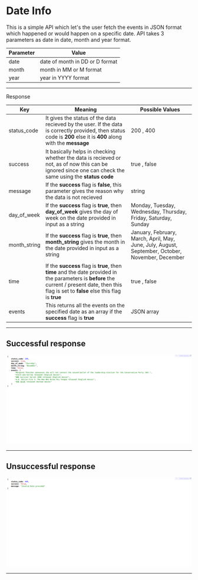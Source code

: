 # Date Info

This is a simple API which let's the user fetch the events in JSON format which happened or would happen on a specific date. API takes 3 parameters as date in date, month and year format.

| Parameter | Value |
|---|---|
| date | date of month in DD or D format |
| month | month in MM or M format |
| year | year in YYYY format |

* * * * 

Response

| Key | Meaning | Possible Values |
|---|---|---|
| status_code | It gives the status of the data recieved by the user. If the data is correctly provided, then status code is **200** else it is **400** along with the **message**  | 200 , 400 |
| success | It basically helps in checking whether the data is recieved or not, as of now this can be ignored since one can check the same  using the **status code** | true , false |
| message | If the **success** flag is **false**, this parameter gives the reason why the data is not recieved | string |
| day_of_week | If the **success** flag is **true**, then **day_of_week** gives the day of week on the date provided in input as a string | Monday, Tuesday, Wednesday, Thursday, Friday, Saturday, Sunday |
| month_string | If the **success** flag is **true**, then **month_string** gives the month in the date provided in input as a string | January, February, March, April, May, June, July, August, September, October, November, December |
| time |  If the **success** flag is **true**, then **time** and the date provided in the parameters is **before** the current / present date, then this flag is set to **false** else this flag is **true** | true , false |
| events | This returns all the events on the specified date as an array if the **success** flag is **true** | JSON array |

* * * *

## Successful response

![successful response](/.github/screenshots/screencapture-localhost-date-info-date-info-php-1445448164530.png) 

* * * *

## Unsuccessful response

![unsuccessful response](/.github/screenshots/screencapture-localhost-date-info-date-info-php-1445447730540.png) 

* * * *
